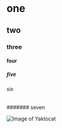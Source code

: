 # one
## two
### three
#### four
##### five
###### six
####### seven

![Image of Yaktocat](https://octodex.github.com/images/yaktocat.png)
